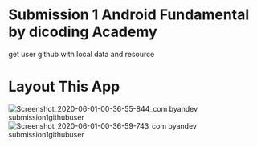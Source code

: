 # Submission 1 Android Fundamental by dicoding Academy

get user github with local data and resource

# Layout This App

![Screenshot_2020-06-01-00-36-55-844_com byandev submission1githubuser](https://user-images.githubusercontent.com/49193857/83358906-fcd2f500-a3a0-11ea-8b7f-6a359fcc474d.jpg)![Screenshot_2020-06-01-00-36-59-743_com byandev submission1githubuser](https://user-images.githubusercontent.com/49193857/83358909-fe9cb880-a3a0-11ea-9185-97f189b6672a.jpg)

